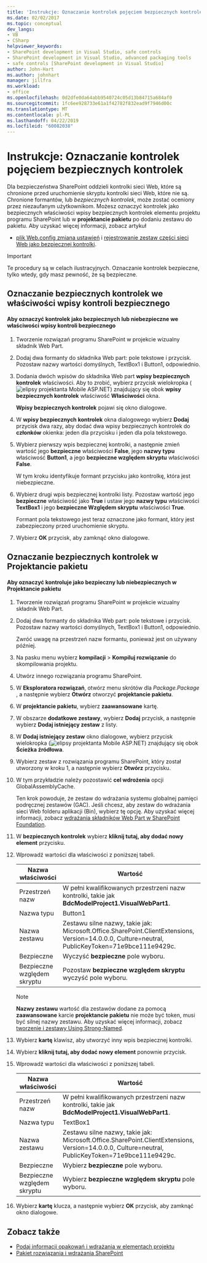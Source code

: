 ```yaml
---
title: 'Instrukcje: Oznaczanie kontrolek pojęciem bezpiecznych kontrolek | Dokumentacja firmy Microsoft'
ms.date: 02/02/2017
ms.topic: conceptual
dev_langs:
- VB
- CSharp
helpviewer_keywords:
- SharePoint development in Visual Studio, safe controls
- SharePoint development in Visual Studio, advanced packaging tools
- safe controls [SharePoint development in Visual Studio]
author: John-Hart
ms.author: johnhart
manager: jillfra
ms.workload:
- office
ms.openlocfilehash: 0d2dfe0da64abb9540724c05d13b84715a684af0
ms.sourcegitcommit: 1fc6ee928733e61a1f42782f832ead9f7946d00c
ms.translationtype: MT
ms.contentlocale: pl-PL
ms.lasthandoff: 04/22/2019
ms.locfileid: "60082038"
---
```

# <a name="how-to-mark-controls-as-safe-controls"></a>Instrukcje: Oznaczanie kontrolek pojęciem bezpiecznych kontrolek
  Dla bezpieczeństwa SharePoint oddzieli kontrolki sieci Web, które są chronione przed uruchomienie skryptu kontrolki sieci Web, które nie są. Chronione formantów, lub *bezpiecznych kontrolek*, może zostać oceniony przez niezaufanym użytkownikom. Możesz oznaczyć kontrolek jako bezpiecznych właściwości wpisy bezpiecznych kontrolek elementu projektu programu SharePoint lub w **projektancie pakietu** po dodaniu zestawu do pakietu. Aby uzyskać więcej informacji, zobacz artykuł

- [plik Web.config zmiana ustawień](http://go.microsoft.com/fwlink/?LinkId=178965) i [rejestrowanie zestaw części sieci Web jako bezpiecznej kontrolki](http://go.microsoft.com/fwlink/?LinkId=171013).

> [!IMPORTANT]
>  Te procedury są w celach ilustracyjnych. Oznaczanie kontrolek bezpieczne, tylko wtedy, gdy masz pewność, że są bezpieczne.

## <a name="marking-safe-controls-in-the-safe-control-entries-property"></a>Oznaczanie bezpiecznych kontrolek we właściwości wpisy kontroli bezpiecznego

#### <a name="to-mark-controls-as-safe-or-unsafe-in-the-safe-control-entries-property"></a>Aby oznaczyć kontrolek jako bezpiecznych lub niebezpieczne we właściwości wpisy kontroli bezpiecznego

1. Tworzenie rozwiązań programu SharePoint w projekcie wizualny składnik Web Part.

2. Dodaj dwa formanty do składnika Web part: pole tekstowe i przycisk. Pozostaw nazwy wartości domyślnych, TextBox1 i Button1, odpowiednio.

3. Dodania dwóch wpisów do składnika Web part **wpisy bezpiecznych kontrolek** właściwości. Aby to zrobić, wybierz przycisk wielokropka (![elipsy projektanta Mobile ASP.NET](../sharepoint/media/mwellipsis.gif "elipsy projektanta Mobile ASP.NET")) znajdujący się obok **wpisy bezpiecznych kontrolek** właściwość  **Właściwości** okna.

     **Wpisy bezpiecznych kontrolek** pojawi się okno dialogowe.

4. W **wpisy bezpiecznych kontrolek** okna dialogowego wybierz **Dodaj** przycisk dwa razy, aby dodać dwa wpisy bezpiecznych kontrolek do **członków** okienka: jeden dla przycisku i jeden dla pola tekstowego.

5. Wybierz pierwszy wpis bezpiecznej kontrolki, a następnie zmień wartość jego **bezpieczne** właściwości **False**, jego **nazwy typu** właściwość **Button1**, a jego **bezpieczne względem skryptu** właściwości **False**.

     W tym kroku identyfikuje formant przycisku jako kontrolkę, która jest niebezpieczne.

6. Wybierz drugi wpis bezpiecznej kontrolki listy. Pozostaw wartość jego **bezpieczne** właściwość jako **True** i ustaw jego **nazwy typu** właściwości **TextBox1** i jego **bezpieczne Względem skryptu** właściwości **True**.

     Formant pola tekstowego jest teraz oznaczone jako formant, który jest zabezpieczony przed uruchomienie skryptu.

7. Wybierz **OK** przycisk, aby zamknąć okno dialogowe.

## <a name="marking-safe-controls-in-the-package-designer"></a>Oznaczanie bezpiecznych kontrolek w Projektancie pakietu

#### <a name="to-mark-controls-as-safe-or-unsafe-in-the-package-designer"></a>Aby oznaczyć kontroluje jako bezpieczny lub niebezpiecznych w Projektancie pakietu

1. Tworzenie rozwiązań programu SharePoint w projekcie wizualny składnik Web Part.

2. Dodaj dwa formanty do składnika Web part: pole tekstowe i przycisk. Pozostaw nazwy wartości domyślnych, TextBox1 i Button1, odpowiednio.

     Zwróć uwagę na przestrzeń nazw formantu, ponieważ jest on używany później.

3. Na pasku menu wybierz **kompilacji** > **Kompiluj rozwiązanie** do skompilowania projektu.

4. Utwórz innego rozwiązania programu SharePoint.

5. W **Eksploratora rozwiązań**, otwórz menu skrótów dla *Package.Package* , a następnie wybierz **Otwórz** otworzyć **projektancie pakietu**.

6. W **projektancie pakietu**, wybierz **zaawansowane** kartę.

7. W obszarze **dodatkowe zestawy**, wybierz **Dodaj** przycisk, a następnie wybierz **Dodaj istniejący zestaw** z listy.

8. W **Dodaj istniejący zestaw** okno dialogowe, wybierz przycisk wielokropka (![elipsy projektanta Mobile ASP.NET](../sharepoint/media/mwellipsis.gif "elipsy projektanta Mobile ASP.NET")) znajdujący się obok  **Ścieżka źródłowa**.

9. Wybierz zestaw z rozwiązania programu SharePoint, który został utworzony w kroku 1, a następnie wybierz **Otwórz** przycisku.

10. W tym przykładzie należy pozostawić **cel wdrożenia** opcji GlobalAssemblyCache.

     Ten krok powoduje, że zestaw do wdrażania systemu globalnej pamięci podręcznej zestawów (GAC). Jeśli chcesz, aby zestaw do wdrażania sieci Web folderu aplikacji (Bin), wybierz tę opcję. Aby uzyskać więcej informacji, zobacz [wdrażania składników Web Part w SharePoint Foundation](http://go.microsoft.com/fwlink/?LinkId=177509).

11. W **bezpiecznych kontrolek** wybierz **kliknij tutaj, aby dodać nowy element** przycisku.

12. Wprowadź wartości dla właściwości z poniższej tabeli.

    |Nazwa właściwości|Wartość|
    |-------------------|-----------|
    |Przestrzeń nazw|W pełni kwalifikowanych przestrzeni nazw kontrolki, takie jak **BdcModelProject1.VisualWebPart1**.|
    |Nazwa typu|Button1|
    |Nazwa zestawu|Zestawu silne nazwy, takie jak: Microsoft.Office.SharePoint.ClientExtensions, Version=14.0.0.0, Culture=neutral, PublicKeyToken=71e9bce111e9429c.|
    |Bezpieczne|Wyczyść **bezpieczne** pole wyboru.|
    |Bezpieczne względem skryptu|Pozostaw **bezpieczne względem skryptu** wyczyść pole wyboru.|

    > [!NOTE]
    >  **Nazwy zestawu** wartość dla zestawów dodane za pomocą **zaawansowane** karcie **projektancie pakietu** nie może być token, musi być silnej nazwy zestawu. Aby uzyskać więcej informacji, zobacz [tworzenie i zestawy Using Strong-Named](http://go.microsoft.com/fwlink/?LinkId=177513).

13. Wybierz **kartę** klawisz, aby utworzyć inny wpis bezpiecznej kontrolki.

14. Wybierz **kliknij tutaj, aby dodać nowy element** ponownie przycisk.

15. Wprowadź wartości dla właściwości z poniższej tabeli.

    |Nazwa właściwości|Wartość|
    |-------------------|-----------|
    |Przestrzeń nazw|W pełni kwalifikowanych przestrzeni nazw kontrolki, takie jak **BdcModelProject1.VisualWebPart1**.|
    |Nazwa typu|TextBox1|
    |Nazwa zestawu|Zestawu silne nazwy, takie jak: Microsoft.Office.SharePoint.ClientExtensions, Version=14.0.0.0, Culture=neutral, PublicKeyToken=71e9bce111e9429c.|
    |Bezpieczne|Wybierz **bezpieczne** pole wyboru.|
    |Bezpieczne względem skryptu|Wybierz **bezpieczne względem skryptu** pole wyboru.|

16. Wybierz **kartę** klucza, a następnie wybierz **OK** przycisk, aby zamknąć okno dialogowe.

## <a name="see-also"></a>Zobacz także
- [Podaj informacji opakowań i wdrażania w elementach projektu](../sharepoint/providing-packaging-and-deployment-information-in-project-items.md)
- [Pakiet rozwiązania i wdrażania SharePoint](../sharepoint/packaging-and-deploying-sharepoint-solutions.md)

